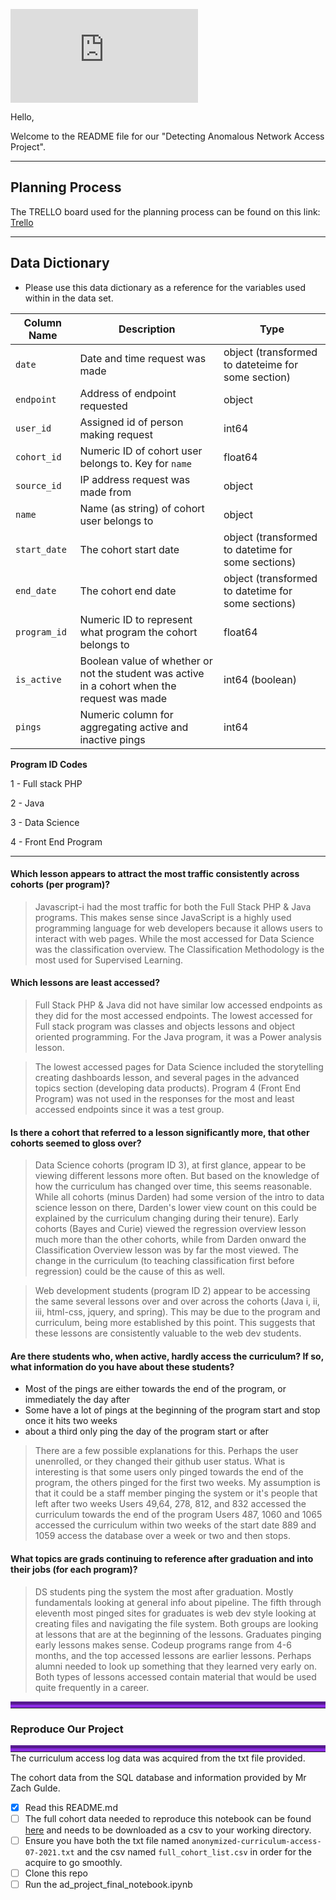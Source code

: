 ![image](https://github.com/Florence-Team-8/anomaly-detection-project/files/6863800/Detecting.Anomolous.Network.Access.Project.pdf)



Hello,

Welcome to the README file for our "Detecting Anomalous Network Access Project".


_________________

## Planning Process

The TRELLO board used for the planning process can be found on this link: [Trello](https://trello.com/b/LA6GxLOI/anomaly-detection)

_________________


## Data Dictionary
-  Please use this data dictionary as a reference for the variables used within in the data set.


| Column Name  | Description                                                                                  | Type                                               |
|--------------|----------------------------------------------------------------------------------------------|----------------------------------------------------|
| `date`       | Date and time request was made                                                               | object (transformed to dateteime for some section) |
| `endpoint`   | Address of endpoint requested                                                                | object                                             |
| `user_id`    | Assigned id of person making request                                                         | int64                                              |
| `cohort_id`  | Numeric ID of cohort user belongs to. Key for `name`                                         | float64                                            |
| `source_id`  | IP address request was made from                                                             | object                                             |
| `name`       | Name (as string) of cohort user belongs to                                                   | object                                             |
| `start_date` | The cohort start date                                                                        | object (transformed to datetime for some sections) |
| `end_date`   | The cohort end date                                                                          | object (transformed to datetime for some sections) |
| `program_id` | Numeric ID to represent what program the cohort belongs to                                   | float64                                            |
| `is_active`  | Boolean value of whether or not the student was active in a cohort when the request was made | int64 (boolean)                                    |
| `pings`      | Numeric column for aggregating active and inactive pings                                     | int64                                              |

**Program ID Codes** 

1 - Full stack PHP

2 - Java

3 - Data Science

4 - Front End Program

---- 
#### Which lesson appears to attract the most traffic consistently across cohorts (per program)?

> Javascript-i had the most traffic for both the Full Stack PHP & Java programs. This makes sense since JavaScript is a highly used programming language for web developers because it allows users to interact with web pages.  While the most accessed for Data Science was the classification overview.  The Classification Methodology is the most used for Supervised Learning.

#### Which lessons are least accessed?

> Full Stack PHP & Java did not  have similar low accessed endpoints as they did for the most accessed endpoints. The lowest accessed for Full stack program was classes and objects lessons and object oriented programming. For the Java program, it was a Power analysis lesson. 

> The lowest accessed pages for Data Science included the storytelling creating dashboards lesson, and several pages in the advanced topics section (developing data products). 
Program 4 (Front End Program) was not used in the responses for the most and least accessed endpoints since it was a test group.

#### Is there a cohort that referred to a lesson significantly more, that other cohorts seemed to gloss over?

> Data Science cohorts (program ID 3), at first glance, appear to be viewing different lessons more often. But based on the knowledge of how the curriculum has changed over time, this seems reasonable. While all cohorts (minus Darden) had some version of the intro to data science lesson on there, Darden's lower view count on this could be explained by the curriculum changing during their tenure). Early cohorts (Bayes and Curie) viewed the regression overview lesson much more than the other cohorts, while from Darden onward the Classification Overview lesson was by far the most viewed. The change in the curriculum (to teaching classification first before regression) could be the cause of this as well. 

> Web development students (program ID 2) appear to be accessing the same several lessons over and over across the cohorts (Java i, ii, iii, html-css, jquery, and spring). This may be due to the program and curriculum, being more established by this point. This suggests that these lessons are consistently valuable to the web dev students.

#### Are there students who, when active, hardly access the curriculum? If so, what information do you have about these students?
- Most of the pings are either towards the end of the program, or immediately the day after
- Some have a lot of pings at the beginning of the program start and stop once it hits two weeks
- about a third only ping the day of the program start or after

>There are a few possible explanations for this.  Perhaps the user unenrolled, or they changed their github user status. What is interesting is that some users only pinged towards the end of the program, the others pinged for the first two weeks. My assumption is that it could be a staff member pinging the system or it's people that left after two weeks
>Users 49,64, 278, 812, and 832 accessed the curriculum towards the end of the program
>Users 487, 1060 and 1065 accessed the curriculum within two weeks of the start date
>889 and 1059 access the database over a week or two and then stops.

#### What topics are grads continuing to reference after graduation and into their jobs (for each program)?
>DS students ping the system the most after graduation. Mostly fundamentals looking at general info about pipeline. 
>The fifth through eleventh most pinged sites for graduates is web dev style looking at creating files and navigating the file system. 
> Both groups are looking at lessons that are at the beginning of the lessons. 
> Graduates pinging early lessons makes sense. Codeup programs range from 4-6 months, and the top accessed lessons are earlier lessons. Perhaps alumni needed to look up something that they learned very early on. 
> Both types of lessons accessed contain material that would be used quite frequently in a career.


<hr style="border-top: 10px groove blueviolet; margin-top: 1px; margin-bottom: 1px"></hr>

### Reproduce Our Project

<hr style="border-top: 10px groove blueviolet; margin-top: 1px; margin-bottom: 1px"></hr>The curriculum access log data was acquired from the txt file provided. 

The cohort data from the SQL database and information provided by Mr Zach Gulde. 

- [X] Read this README.md
- [ ] The full cohort data needed to reproduce this notebook can be found [here](https://docs.google.com/spreadsheets/d/11g_qJf7VD989pvzOZIYkVZZc7xip4L5Cysifx_V6dIk/edit?usp=sharing) and needs to be downloaded as a csv to your working directory. 
- [ ] Ensure you have both the txt file named `anonymized-curriculum-access-07-2021.txt` and the csv named `full_cohort_list.csv` in order for the acquire to go smoothly.
- [ ] Clone this repo
- [ ] Run the ad_project_final_notebook.ipynb
